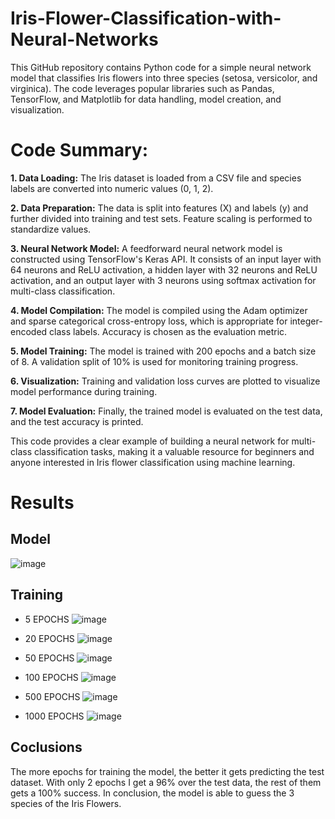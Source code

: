 # Iris-Flower-Classification-with-Neural-Networks
This GitHub repository contains Python code for a simple neural network model that classifies Iris flowers into three species (setosa, versicolor, and virginica). The code leverages popular libraries such as Pandas, TensorFlow, and Matplotlib for data handling, model creation, and visualization.

# Code Summary:

**1. Data Loading:** The Iris dataset is loaded from a CSV file and species labels are converted into numeric values (0, 1, 2).

**2. Data Preparation:** The data is split into features (X) and labels (y) and further divided into training and test sets. Feature scaling is performed to standardize values.

**3. Neural Network Model:** A feedforward neural network model is constructed using TensorFlow's Keras API. It consists of an input layer with 64 neurons and ReLU activation, a hidden layer with 32 neurons and ReLU activation, and an output layer with 3 neurons using softmax activation for multi-class classification.

**4. Model Compilation:** The model is compiled using the Adam optimizer and sparse categorical cross-entropy loss, which is appropriate for integer-encoded class labels. Accuracy is chosen as the evaluation metric.

**5. Model Training:** The model is trained with 200 epochs and a batch size of 8. A validation split of 10% is used for monitoring training progress.

**6. Visualization:** Training and validation loss curves are plotted to visualize model performance during training.

**7. Model Evaluation:** Finally, the trained model is evaluated on the test data, and the test accuracy is printed.

This code provides a clear example of building a neural network for multi-class classification tasks, making it a valuable resource for beginners and anyone interested in Iris flower classification using machine learning.

# Results

## Model
![image](https://github.com/nenomg/Iris-Flower-Classification-with-Neural-Networks/assets/105873794/77776e66-31e0-4423-a496-97415736bde8)

## Training
- 5 EPOCHS
  ![image](https://github.com/nenomg/Iris-Flower-Classification-with-Neural-Networks/assets/105873794/f959b2d9-1057-4926-aada-29b7ab534fc9)

- 20 EPOCHS
  ![image](https://github.com/nenomg/Iris-Flower-Classification-with-Neural-Networks/assets/105873794/7d407ae7-809c-4363-abec-80015c27e830)

- 50 EPOCHS
  ![image](https://github.com/nenomg/Iris-Flower-Classification-with-Neural-Networks/assets/105873794/f8302b3c-d83b-48f6-8ff0-d49f062a70ef)

- 100 EPOCHS
  ![image](https://github.com/nenomg/Iris-Flower-Classification-with-Neural-Networks/assets/105873794/d75e75ba-43eb-4c30-ada2-3eedfa479454)

- 500 EPOCHS
  ![image](https://github.com/nenomg/Iris-Flower-Classification-with-Neural-Networks/assets/105873794/7ad6fb2b-ad46-439a-93dd-b73594858192)

- 1000 EPOCHS
  ![image](https://github.com/nenomg/Iris-Flower-Classification-with-Neural-Networks/assets/105873794/7029127b-de4b-468f-96c8-6af61809aa0b)

## Coclusions
The more epochs for training the model, the better it gets predicting the test dataset. With only 2 epochs I get a 96% over the test data, the rest of them gets a 100% success.
In conclusion, the model is able to guess the 3 species of the Iris Flowers.
